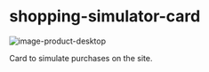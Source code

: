 # shopping-simulator-card

![image-product-desktop](https://user-images.githubusercontent.com/100497621/195082755-2190f278-1959-4027-9c02-1b31ee34291e.jpg)


Card to simulate purchases on the site.
